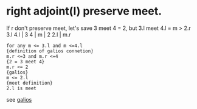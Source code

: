 # right adjoint(l) preserve meet.
If r don't preserve meet, let's save 3 meet 4 = 2, but 3.l meet 4.l = m > 2.r
    3.l  4.l |  3   4
             |
      m      |    2
      2.l    |    m.r

    for any m <= 3.l and m <=4.l
    {definition of galios connetion} 
    m.r <=3 and m.r <=4
    {2 = 3 meet 4}
    m.r <= 2
    {galios}
    m <= 2.l
    {meet definition}
    2.l is meet

see [galios](galois_left_right_bigger.md)
